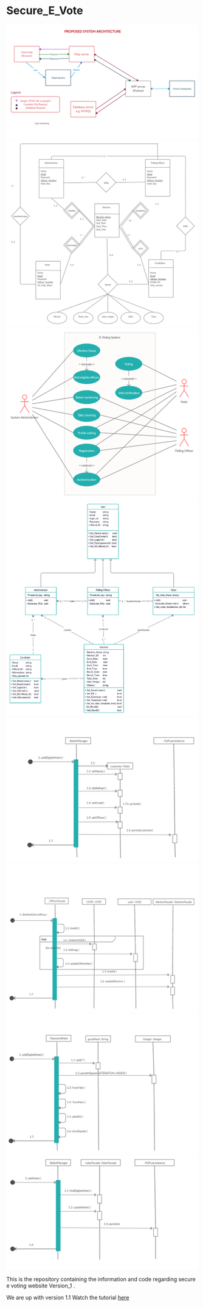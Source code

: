 # Secure_E_Vote

![Logo](dfd%2C%20use%20case%2C%20sequential%2C%20ER%20diagrams/psa.png)
![Logo](dfd%2C%20use%20case%2C%20sequential%2C%20ER%20diagrams/ER.jpg)
![Logo](dfd%2C%20use%20case%2C%20sequential%2C%20ER%20diagrams/Use_case.jpg)
![Logo](dfd%2C%20use%20case%2C%20sequential%2C%20ER%20diagrams/Class_diagram.jpg)
![Logo](dfd%2C%20use%20case%2C%20sequential%2C%20ER%20diagrams/seq_add_eligible_voter.jpg)
![Logo](dfd%2C%20use%20case%2C%20sequential%2C%20ER%20diagrams/seq_secret_key_distribution.jpg)
![Logo](dfd%2C%20use%20case%2C%20sequential%2C%20ER%20diagrams/seq_user_auth.jpg)
![Logo](dfd%2C%20use%20case%2C%20sequential%2C%20ER%20diagrams/seq_voter_registration.jpg)

This is the repository containing the information and code regarding secure e voting website Version_1 .

We are up with version 1.1
Watch the tutorial [here](https://www.youtube.com/watch?v=rRCgPY5vrzo&t=3s)


